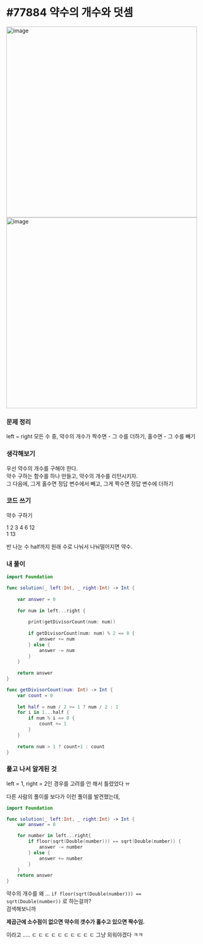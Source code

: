 # #77884 약수의 개수와 덧셈

<img src="https://user-images.githubusercontent.com/28949235/130925330-fbf4eff9-a15e-4965-bcf2-cdf34ccc3fea.png" alt="image" width=500 />

<img src="https://user-images.githubusercontent.com/28949235/130925344-9ff4499f-6521-4387-bfa3-c3fbf2df3c67.png" alt="image" width=500 />

### 문제 정리

left ~ right 모든 수 중, 약수의 개수가 짝수면 - 그 수를 더하기, 홀수면 - 그 수를 빼기  

### 생각해보기

우선 약수의 개수를 구해야 한다.  
약수 구하는 함수를 하나 만들고, 약수의 개수를 리턴시키자.  
그 다음에, 그게 홀수면 정답 변수에서 빼고, 그게 짝수면 정답 변수에 더하기

### 코드 쓰기

약수 구하기

1 2 3 4 6 12  
1 13

반 나눈 수 half까지 원래 수로 나눠서 나눠떨어지면 약수.



### 내 풀이

```swift
import Foundation

func solution(_ left:Int, _ right:Int) -> Int {
    
    var answer = 0
    
    for num in left...right {
        
        print(getDivisorCount(num: num))
        
        if getDivisorCount(num: num) % 2 == 0 {
            answer += num
        } else {
            answer -= num
        }
    }
    
    return answer
}

func getDivisorCount(num: Int) -> Int {
    var count = 0
    
    let half = num / 2 >= 1 ? num / 2 : 1
    for i in 1...half {
        if num % i == 0 {
            count += 1
        }
    }
    
    return num > 1 ? count+1 : count
}
```



### 풀고 나서 알게된 것

left = 1, right = 2인 경우를 고려를 안 해서 틀렸었다 ㅠ

다른 사람의 풀이를 보다가 이런 풀이를 발견했는데,

```swift
import Foundation

func solution(_ left:Int, _ right:Int) -> Int {
    var answer = 0

    for number in left...right{
        if floor(sqrt(Double(number))) == sqrt(Double(number)) {
            answer -= number
        } else {
            answer += number
        }
    }
    return answer
}
```

약수의 개수를 왜 ... `if floor(sqrt(Double(number))) == sqrt(Double(number))` 로 하는걸까?  
검색해보니까

**제곱근에 소수점이 없으면 약수의 갯수가 홀수고 있으면 짝수임.**

이라고 ..... ㄷ ㄷ ㄷ  ㄷ  ㄷ ㄷ ㄷ ㄷ ㄷ ㄷ 그냥 외워야겠다 ㅋㅋ

